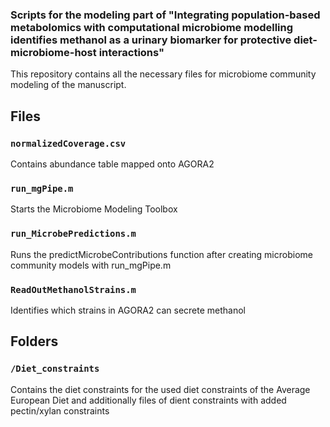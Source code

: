 ### Scripts for the modeling part of "Integrating population-based metabolomics with computational microbiome modelling identifies methanol as a urinary biomarker for protective diet-microbiome-host interactions"


This repository contains all the necessary files for microbiome community modeling of the manuscript.

## Files

### `normalizedCoverage.csv`
Contains abundance table mapped onto AGORA2

### `run_mgPipe.m`
Starts the Microbiome Modeling Toolbox

### `run_MicrobePredictions.m`
Runs the predictMicrobeContributions function after creating microbiome community models with run_mgPipe.m

### `ReadOutMethanolStrains.m`
Identifies which strains in AGORA2 can secrete methanol

## Folders

### `/Diet_constraints`
Contains the diet constraints for the used diet constraints of the Average European Diet and additionally files of dient constraints
with added pectin/xylan constraints

